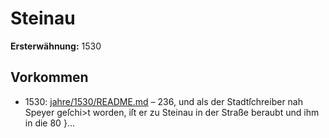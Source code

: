 # Steinau

**Ersterwähnung:** 1530

## Vorkommen
- 1530: [jahre/1530/README.md](../jahre/1530/README.md) – 236, und als
der Stadtſchreiber nah Speyer geſchi>t worden, iſt er zu
Steinau in der Straße beraubt und ihm in die 80 }...
